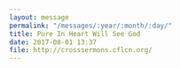 ```yaml
---
layout: message
permalink: "/messages/:year/:month/:day/"
title: Pure In Heart Will See God
date: 2017-08-01 13:37
file: http://crosssermons.cflcn.org/
---
```

